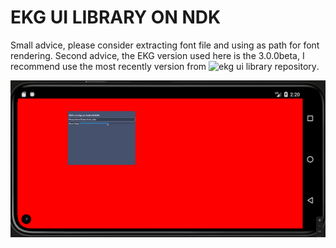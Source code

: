 # EKG UI LIBRARY ON NDK

Small advice, please consider extracting font file and using as path for font rendering.
Second advice, the EKG version used here is the 3.0.0beta, I recommend use the most recently version from ![ekg ui library repository](https://github.com/vokegpu/ekg-ui-library).

![image](splash/splash-working.png?raw=true)
